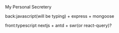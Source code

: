 My Personal Secretery

back:javascript(will be typing) + express + mongoose

front:typescript nextjs + antd + swr(or react-query)?
